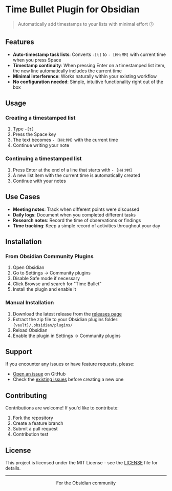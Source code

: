 # Time Bullet Plugin for Obsidian

> Automatically add timestamps to your lists with minimal effort 🕒

## Features

- **Auto-timestamp task lists**: Converts `-[t]` to `- [HH:MM]` with current time when you press Space
- **Timestamp continuity**: When pressing Enter on a timestamped list item, the new line automatically includes the current time
- **Minimal interference**: Works naturally within your existing workflow
- **No configuration needed**: Simple, intuitive functionality right out of the box

## Usage

### Creating a timestamped list

1. Type `-[t]` 
2. Press the Space key
3. The text becomes `- [HH:MM]` with the current time
4. Continue writing your note

### Continuing a timestamped list

1. Press Enter at the end of a line that starts with `- [HH:MM]`
2. A new list item with the current time is automatically created
3. Continue with your notes

## Use Cases

- **Meeting notes**: Track when different points were discussed
- **Daily logs**: Document when you completed different tasks
- **Research notes**: Record the time of observations or findings
- **Time tracking**: Keep a simple record of activities throughout your day

## Installation

### From Obsidian Community Plugins

1. Open Obsidian
2. Go to Settings → Community plugins
3. Disable Safe mode if necessary
4. Click Browse and search for "Time Bullet"
5. Install the plugin and enable it

### Manual Installation

1. Download the latest release from the [releases page](https://github.com/pedrogdn/obsidian-time-bullet-plugin/releases)
2. Extract the zip file to your Obsidian plugins folder: `{vault}/.obsidian/plugins/`
3. Reload Obsidian
4. Enable the plugin in Settings → Community plugins

## Support

If you encounter any issues or have feature requests, please:

- [Open an issue](https://github.com/pedrogdn/obsidian-time-bullet-plugin/issues) on GitHub
- Check the [existing issues](https://github.com/pedrogdn/obsidian-time-bullet-plugin/issues) before creating a new one

## Contributing

Contributions are welcome! If you'd like to contribute:

1. Fork the repository
2. Create a feature branch
3. Submit a pull request
4. Contribution test

## License

This project is licensed under the MIT License - see the [LICENSE](LICENSE) file for details.

---

<p align="center">For the Obsidian community</p>

